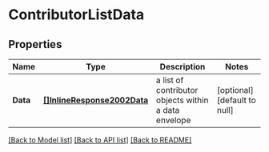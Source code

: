 # ContributorListData

## Properties
Name | Type | Description | Notes
------------ | ------------- | ------------- | -------------
**Data** | [**[]InlineResponse2002Data**](inline_response_200_2_data.md) | a list of contributor objects within a data envelope | [optional] [default to null]

[[Back to Model list]](../README.md#documentation-for-models) [[Back to API list]](../README.md#documentation-for-api-endpoints) [[Back to README]](../README.md)


